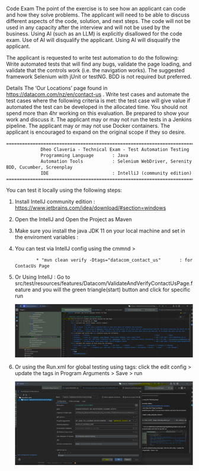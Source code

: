 
Code Exam
The point of the exercise is to see how an applicant can code and how they solve problems.
The applicant will need to be able to discuss different aspects of the code, solution, and next steps.
The code will not be used in any capacity after the interview and will not be used by the business.
Using AI (such as an LLM) is explicitly disallowed for the code exam.
Use of AI will disqualify the applicant.
Using AI will disqualify the applicant.

The applicant is requested to write test automation to do the following:
Write automated tests that will find any bugs, validate the page loading, and validate that the controls work (i.e. the navigation works).
The suggested framework Selenium with jUnit or testNG.
BDD is not required but preferred.

Details
The ‘Our Locations’ page found in https://datacom.com/nz/en/contact-us .
Write test cases and automate the test cases where the following criteria is met:
the test case will give value if automated
the test can be developed in the allocated time.
You should not spend more than 4hr working on this evaluation.
Be prepared to show your work and discuss it.
The applicant may or may not run the tests in a Jenkins pipeline.
The applicant may or may not use Docker containers.
The applicant is encouraged to expand on the original scope if they so desire.


    ========================================================================================================
                 Dheo Claveria - Technical Exam - Test Automation Testing
                 Programming Language       : Java
                 Automation Tools           : Selenium WebDriver, Serenity BDD, Cucumber, Screenplay
                 IDE                        : IntelliJ (community edition)
    ========================================================================================================

You can test it locally using the following steps:

1. Install IntellJ community edition              : https://www.jetbrains.com/idea/download/#section=windows
3. Open the IntellJ and Open the Project as Maven
4. Make sure you install the java JDK 11 on your local machine and set in the enviroment variables :
5. You can test via IntellJ config using the cmmnd >

               * "mvn clean verify -Dtags="datacom_contact_us"       : for ContacUs Page
       
6. Or Using IntellJ :
   Go to src/test/resources/features/Datacom/ValidateAndVerifyContactUsPage.feature and you will the green triangle(start) button and click for specific run
 
    ![img.png](img.png)
7. Or using the Run.xml for global testing using tags: click the edit config > update the tags in Program Arguments > Save > run

   ![img_1.png](img_1.png)

